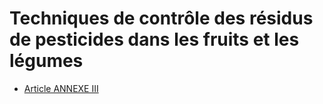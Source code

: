 # Techniques de contrôle des résidus de pesticides dans les fruits et les légumes

- [Article ANNEXE III](article-annexe-iii.md)
